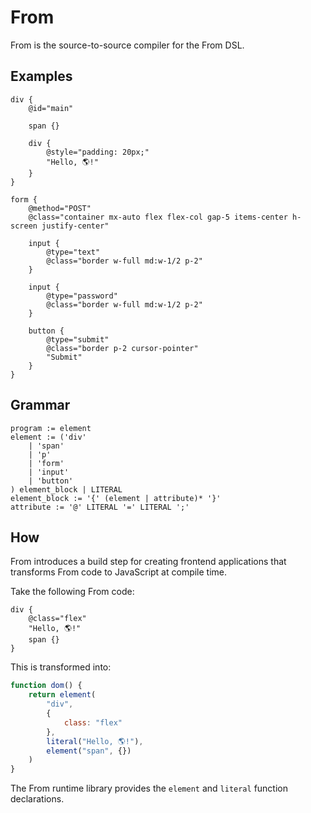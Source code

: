 # From

From is the source-to-source compiler for the From DSL.

## Examples

```
div {
    @id="main"

    span {}

    div {
        @style="padding: 20px;"
        "Hello, 🌎!"
    }
}
```

```
form {
    @method="POST"
    @class="container mx-auto flex flex-col gap-5 items-center h-screen justify-center"

    input {
        @type="text"
        @class="border w-full md:w-1/2 p-2"
    }

    input {
        @type="password"
        @class="border w-full md:w-1/2 p-2"
    }

    button {
        @type="submit"
        @class="border p-2 cursor-pointer"
        "Submit"
    }
}
```

## Grammar

```
program := element
element := ('div'
    | 'span'
    | 'p'
    | 'form'
    | 'input'
    | 'button'
) element_block | LITERAL
element_block := '{' (element | attribute)* '}'
attribute := '@' LITERAL '=' LITERAL ';'
```

## How

From introduces a build step for creating frontend applications that transforms From code to JavaScript at compile time.

Take the following From code:

```
div {
    @class="flex"
    "Hello, 🌎!"
    span {}
}
```

This is transformed into:

```js
function dom() {
    return element(
        "div",
        {
            class: "flex"
        },
        literal("Hello, 🌎!"),
        element("span", {})
    )
}
```
The From runtime library provides the `element` and `literal` function declarations.
